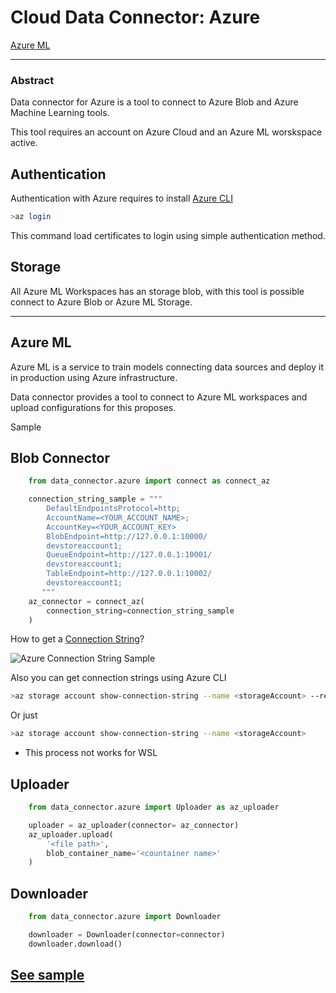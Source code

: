 # Cloud Data Connector: Azure

[Azure ML](./AzureML.md)

---
### Abstract
Data connector for Azure is a tool to connect to Azure Blob and Azure Machine Learning tools.

This tool requires an account on Azure Cloud and an Azure ML worskspace active.

Authentication
--------------
Authentication with Azure requires to install [Azure CLI](https://learn.microsoft.com/en-us/cli/azure/authenticate-azure-cli)
```bash
>az login
```
This command load certificates to login using simple authentication method. 


Storage
-----------
All Azure ML Workspaces has an storage blob, with this tool is possible connect to Azure Blob or Azure ML Storage. 
___
Azure ML
----------
Azure ML is a service to train models connecting data sources and deploy it in production using Azure infrastructure.

Data connector provides a tool to connect to Azure ML workspaces and upload configurations for this proposes.

Sample

Blob Connector
---
```python
    from data_connector.azure import connect as connect_az

    connection_string_sample = """
        DefaultEndpointsProtocol=http;
        AccountName=<YOUR_ACCOUNT_NAME>;
        AccountKey=<YOUR_ACCOUNT_KEY>
        BlobEndpoint=http://127.0.0.1:10000/
        devstoreaccount1;
        QueueEndpoint=http://127.0.0.1:10001/
        devstoreaccount1;
        TableEndpoint=http://127.0.0.1:10002/
        devstoreaccount1;
       """
    az_connector = connect_az(
        connection_string=connection_string_sample
    )

```
How to get a [Connection String](https://learn.microsoft.com/en-us/answers/questions/1071173/where-can-i-find-storage-account-connection-string)? 

![Azure Connection String Sample](data_connector/../../../docs/img/connection_string.png)

Also you can get connection strings using Azure CLI
```bash
>az storage account show-connection-string --name <storageAccount> --resource-group <resourceGroup> --subscription <subscription>
```
Or just 
```bash
>az storage account show-connection-string --name <storageAccount> 
```
* This process not works for WSL 


Uploader
---------
```python
    from data_connector.azure import Uploader as az_uploader

    uploader = az_uploader(connector= az_connector)
    az_uploader.upload(
        '<file path>',
        blob_container_name='<countainer name>'
    )
```

Downloader
-----
```python
    from data_connector.azure import Downloader

    downloader = Downloader(connector=connector)
    downloader.download()
```

[See sample](../../samples/azure/blob_sample.py)
-----